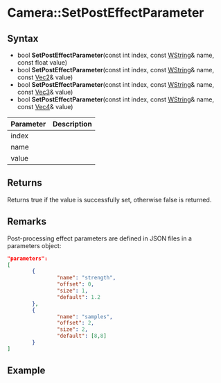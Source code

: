 # Camera::SetPostEffectParameter

## Syntax

- bool **SetPostEffectParameter**(const int index, const [WString](WString.md)& name, const float value)
- bool **SetPostEffectParameter**(const int index, const [WString](WString.md)& name, const [Vec2](Vec2.md)& value)
- bool **SetPostEffectParameter**(const int index, const [WString](WString.md)& name, const [Vec3](Vec3.md)& value)
- bool **SetPostEffectParameter**(const int index, const [WString](WString.md)& name, const [Vec4](Vec4.md)& value)

| Parameter | Description |
|---|---|
| index |  |
| name |  |
| value |  |

## Returns

Returns true if the value is successfully set, otherwise false is returned.

## Remarks

Post-processing effect parameters are defined in JSON files in a parameters object:

```json
"parameters":
[
        {
                "name": "strength",
                "offset": 0,
                "size": 1,
                "default": 1.2
        },
        {
                "name": "samples",
                "offset": 2,
                "size": 2,
                "default": [8,8]
        }
]
```

## Example

```c++

```
